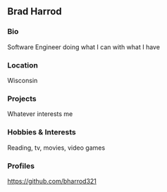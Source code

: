 ## Brad Harrod

### Bio
Software Engineer doing what I can with what I have

### Location
Wisconsin

### Projects
Whatever interests me

### Hobbies & Interests
Reading, tv, movies, video games

### Profiles
https://github.com/bharrod321
